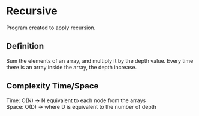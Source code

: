 # Recursive
Program created to apply recursion.

## Definition
Sum the elements of an array, and multiply it by the depth value. Every time there is an array inside
the array, the depth increase.

## Complexity Time/Space 
Time: O(N) -> N equivalent to each node from the arrays  
Space: O(D) -> where D is equivalent to the number of depth
